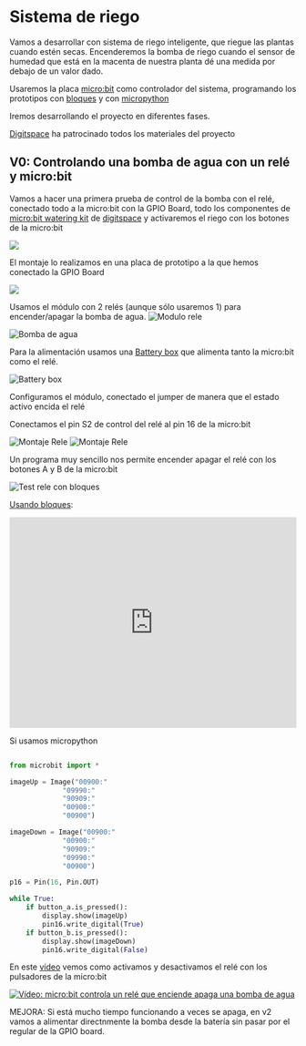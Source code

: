 # Sistema de riego

Vamos a desarrollar con sistema de riego inteligente, que riegue las plantas cuando estén secas. Encenderemos la bomba de riego cuando el sensor de humedad que está en la macenta de nuestra planta dé una medida por debajo de un valor dado.

Usaremos la placa [micro:bit](https://www.digitspace.com/products/micro-bit/official-boards-1/microbit-go-nrf51822-development-board-python-starter?5bf8797b7ae48ca3) como controlador del sistema, programando los prototipos con [bloques](https://makecode.microbit.org/) y con [micropython](https://python.microbit.org/v/2.0)

Iremos desarrollando el proyecto en diferentes fases.

[Digitspace](https://www.digitspace.com?5bf8797b7ae48ca3) ha patrocinado todos los materiales del proyecto

## V0: Controlando una bomba de agua con un relé y micro:bit

Vamos a hacer una primera prueba de control de la bomba con el relé, conectado todo a la micro:bit con la GPIO Board, todo los componentes de [micro:bit watering kit](https://www.digitspace.com/products/micro-bit/kit/microbit-kit-automatic-watering-pump-soil-humidity-detection-with-main-board?5bf8797b7ae48ca3) de [digitspace](https://www.digitspace.com?5bf8797b7ae48ca3) y activaremos el riego con los botones de la micro:bit

![](https://www.digitspace.com/image/cache/catalog/products/Microbit%20Kit%20Automatic%20Watering%20Pump%20Soil%20Humidity%20Detection%20with%20No%20Board-1-1000x1000.jpg?5bf8797b7ae48ca3)

El montaje lo realizamos en una placa de prototipo a la que hemos conectado la GPIO Board

![](./images/Micro-bit-GPIO-Expansion-Board.png)

Usamos el módulo con 2 relés (aunque sólo usaremos 1) para encender/apagar la bomba de agua.
![Modulo rele](./images/ModuloReleTop.png) 



![Bomba de agua](./images/WaterPump.png)


Para la alimentación usamos una [Battery box](https://www.digitspace.com/raspberry-pi-pwm-shield-18650?5bf8797b7ae48ca3) que alimenta tanto la micro:bit como el relé. 

![Battery box](https://www.digitspace.com/image/cache/catalog/products/Raspberry%20Pi%20PWM%20Shield%2018650-1000x1000.jpg?5bf8797b7ae48ca3)

Configuramos el módulo, conectado el jumper de manera que el estado activo encida el relé

Conectamos el pin S2 de control del relé al pin 16 de la micro:bit

![Montaje Rele](./images/TestRele.jpg)
![Montaje Rele](./images/TestRele2.jpg)

Un programa muy sencillo nos permite encender apagar el relé con los botones A y B de la micro:bit

![Test rele con bloques](./images/TestRelé.png)

[Usando bloques](https://makecode.microbit.org/_iJDE3iHi2eDL):

<div style="position:relative;height:calc(300px + 5em);width:100%;overflow:hidden;"><iframe style="position:absolute;top:0;left:0;width:100%;height:100%;" src="https://makecode.microbit.org/---codeembed#pub:_iJDE3iHi2eDL" allowfullscreen="allowfullscreen" frameborder="0" sandbox="allow-scripts allow-same-origin"></iframe></div>

Si usamos micropython

```python

from microbit import *

imageUp = Image("00900:"
             "09990:"
             "90909:"
             "00900:"
             "00900")

imageDown = Image("00900:"
             "00900:"
             "90909:"
             "09990:"
             "00900")

p16 = Pin(16, Pin.OUT)

while True:
    if button_a.is_pressed():
        display.show(imageUp)
        pin16.write_digital(True) 
    if button_b.is_pressed():
        display.show(imageDown)
        pin16.write_digital(False) 

```


En este [vídeo](https://youtu.be/tDOVUjIaInU) vemos como activamos y desactivamos el relé con los pulsadores de la micro:bit

[![Vídeo: micro:bit controla un relé que enciende apaga una bomba de agua](https://img.youtube.com/vi/tDOVUjIaInU/0.jpg)](https://youtu.be/tDOVUjIaInU)

MEJORA: Si está mucho tiempo funcionando a veces se apaga, en 
v2 vamos a alimentar directnmente la bomba desde la batería sin pasar por el regular de la GPIO board.


